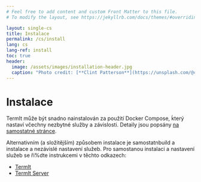 ```yaml
---
# Feel free to add content and custom Front Matter to this file.
# To modify the layout, see https://jekyllrb.com/docs/themes/#overriding-theme-defaults

layout: single-cs
title: Instalace
permalink: /cs/install
lang: cs
lang-ref: install
toc: true
header:
  image: /assets/images/installation-header.jpg
  caption: "Photo credit: [**Clint Patterson**](https://unsplash.com/@cbpsc1?utm_source=unsplash&utm_medium=referral&utm_content=creditCopyText) on [**Unsplash**](http://unsplash.com/)"
---
```


# Instalace

TermIt může být snadno nainstalován za použití Docker Compose, ḱterý nastaví včechny nezbytné služby a závislosti. Detaily jsou popsány [na samostatné stránce](https://github.com/kbss-cvut/termit-docker).

Alternativním (a složitějším) způsobem instalace je samostatnbuild a instalace a nezávislé nastavení služeb. Pro samostanou instalaci a nastavení služeb se ři%dte instrukcemi v těchto odkazech:
- [TermIt](https://github.com/kbss-cvut/termit-ui)
- [TermIt Server](https://github.com/kbss-cvut/termit)

